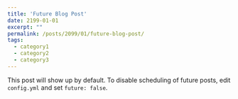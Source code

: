 ```yaml
---
title: 'Future Blog Post'  
date: 2199-01-01  
excerpt: ""  
permalink: /posts/2099/01/future-blog-post/
tags:
  - category1
  - category2
  - category3
---
```


This post will show up by default. To disable scheduling of future posts, edit `config.yml` and set `future: false`. 
